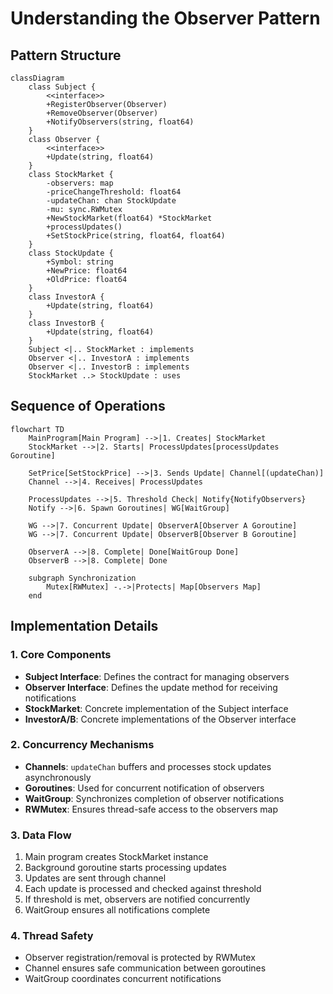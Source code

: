 # Understanding the Observer Pattern

## Pattern Structure
```mermaid
classDiagram
    class Subject {
        <<interface>>
        +RegisterObserver(Observer)
        +RemoveObserver(Observer)
        +NotifyObservers(string, float64)
    }
    class Observer {
        <<interface>>
        +Update(string, float64)
    }
    class StockMarket {
        -observers: map
        -priceChangeThreshold: float64
        -updateChan: chan StockUpdate
        -mu: sync.RWMutex
        +NewStockMarket(float64) *StockMarket
        +processUpdates()
        +SetStockPrice(string, float64, float64)
    }
    class StockUpdate {
        +Symbol: string
        +NewPrice: float64
        +OldPrice: float64
    }
    class InvestorA {
        +Update(string, float64)
    }
    class InvestorB {
        +Update(string, float64)
    }
    Subject <|.. StockMarket : implements
    Observer <|.. InvestorA : implements
    Observer <|.. InvestorB : implements
    StockMarket ..> StockUpdate : uses
```

## Sequence of Operations
```mermaid
flowchart TD
    MainProgram[Main Program] -->|1. Creates| StockMarket
    StockMarket -->|2. Starts| ProcessUpdates[processUpdates Goroutine]
    
    SetPrice[SetStockPrice] -->|3. Sends Update| Channel[(updateChan)]
    Channel -->|4. Receives| ProcessUpdates
    
    ProcessUpdates -->|5. Threshold Check| Notify{NotifyObservers}
    Notify -->|6. Spawn Goroutines| WG[WaitGroup]
    
    WG -->|7. Concurrent Update| ObserverA[Observer A Goroutine]
    WG -->|7. Concurrent Update| ObserverB[Observer B Goroutine]
    
    ObserverA -->|8. Complete| Done[WaitGroup Done]
    ObserverB -->|8. Complete| Done
    
    subgraph Synchronization
        Mutex[RWMutex] -.->|Protects| Map[Observers Map]
    end
```

## Implementation Details

### 1. Core Components
- **Subject Interface**: Defines the contract for managing observers
- **Observer Interface**: Defines the update method for receiving notifications
- **StockMarket**: Concrete implementation of the Subject interface
- **InvestorA/B**: Concrete implementations of the Observer interface

### 2. Concurrency Mechanisms
- **Channels**: `updateChan` buffers and processes stock updates asynchronously
- **Goroutines**: Used for concurrent notification of observers
- **WaitGroup**: Synchronizes completion of observer notifications
- **RWMutex**: Ensures thread-safe access to the observers map

### 3. Data Flow
1. Main program creates StockMarket instance
2. Background goroutine starts processing updates
3. Updates are sent through channel
4. Each update is processed and checked against threshold
5. If threshold is met, observers are notified concurrently
6. WaitGroup ensures all notifications complete

### 4. Thread Safety
- Observer registration/removal is protected by RWMutex
- Channel ensures safe communication between goroutines
- WaitGroup coordinates concurrent notifications
